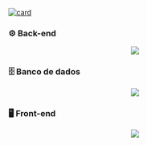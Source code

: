[![card](https://github-readme-stats.vercel.app/api?username=IagoACPereira&theme=tokyonight&show_icons=true)](https://github.com/anuraghazra/github-readme-stats)

### ⚙️ Back-end
<p align="center">
  <a href="https://skillicons.dev">
    <img src="https://skillicons.dev/icons?i=javascript,typescript,express,nest,sequelize" />
  </a>
</p>

### 🗄️ Banco de dados
<p align="center">
  <a href="https://skillicons.dev">
    <img src="https://skillicons.dev/icons?i=postgresql,sqlite,mysql,mongo" />
  </a>
</p>

### 🖥️ Front-end
<p align="center">
  <a href="https://skillicons.dev">
    <img src="https://skillicons.dev/icons?i=react,html,css,bootstrap" />
  </a>
</p>

<!--
**IagoACPereira/IagoACPereira** is a ✨ _special_ ✨ repository because its `README.md` (this file) appears on your GitHub profile.

Here are some ideas to get you started:

- 🔭 I’m currently working on ...
- 🌱 I’m currently learning ...
- 👯 I’m looking to collaborate on ...
- 🤔 I’m looking for help with ...
- 💬 Ask me about ...
- 📫 How to reach me: ...
- 😄 Pronouns: ...
- ⚡ Fun fact: ...
-->
